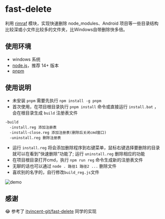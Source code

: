 # fast-delete
利用 [rimraf](https://www.npmjs.com/package/rimraf) 模块，实现快速删除 node_modules、Android 项目等一些目录结构比较深或小文件比较多的文件夹，比Windows自带删除快多倍。
## 使用环境
* windows 系统
* [node.js](https://nodejs.org)，推荐 14+ 版本
* [pnpm](https://pnpm.io/)

## 使用说明
* 未安装 `pnpm` 需要先执行 `npm install -g pnpm`
* 首次使用，在项目根目录执行 ```pnpm install``` 命令或直接运行 ```install.bat``` ，会在根目录生成 ```build``` 注册表文件
```
-build
  -install.reg 添加注册表
  -install-close.reg 添加注册表(删除后关闭cmd窗口)
  -uninstall.reg 删除注册表
```
* 运行 ```install.reg``` 将会添加删除程序到右键菜单，鼠标右键选择要删除的目录就可以在看到"快速删除"功能了; 运行 ```uninstall.reg``` 删除相应的功能
* 在项目根目录打开cmd，执行 ```npm run reg``` 命令生成新的注册表文件
* 无聊的话也可以通过 ```node . 路径1 路径2 ...``` 删除文件
* 喜欢别的名字的，自行修改```build_reg.js```文件

![demo](assets/img/demo.png)

## 感谢
😂 参考了 [itvincent-git/fast-delete](https://github.com/itvincent-git/fast-delete) 同学的实现
